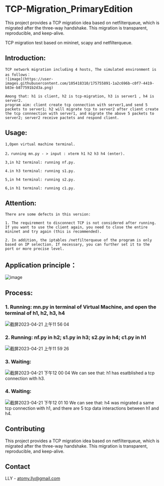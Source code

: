 # TCP-Migration_PrimaryEdition

This project provides a TCP migration idea based on netfilterqueue, which is migrated after the three-way handshake. This migration is transparent, reproducible, and keep-alive.

TCP migration test based on mininet, scapy and netfilterqueue.

## Introduction: 
    TCP network migration including 4 hosts, The simulated environment is as follows：
    ![image](https://user-images.githubusercontent.com/105418310/175755891-1a2c696b-c0f7-4419-b83e-b877591b2d3a.png)

    Among that: h1 is client, h2 is tcp-migration, h3 is server1 , h4 is server2.
    program aim: client create tcp connection with server1,and send 5 packets to server1; h2 will migrate tcp to server2 after client create the tcp connnection with server1, and migrate the above 5 packets to  server2; server2 receive pactets and respond client.

## Usage:

    1,Open virtual machine terminal.
    
    2，running mn.py - > input : xterm h1 h2 h3 h4 (enter).
    
    3,in h2 terminal: running nf.py.
    
    4.in h3 terminal: running s1.py.
    
    5,in h4 terminal: running s2.py.
    
    6,in h1 terminal: running c1.py.
    
## Attention:

    There are some defects in this version: 
    
    1. The requirement to disconnect TCP is not considered after running. If you want to use the client again, you need to close the entire mininet and try again (this is recommended). 
    
    2. In addition, the iptables /netfilterqueue of the program is only based on IP selection. If necessary, you can further set it to the port or more precise level.
    

## Application principle：

![image](https://user-images.githubusercontent.com/105418310/175755059-3d50df86-a6cc-46cf-b0fc-0ca8e8ea2ef5.png)

## Process:

### 1. Running: mn.py in terminal of Virtual Machine, and open the terminal of h1, h2, h3, h4
![截屏2023-04-21 上午11 56 04](https://user-images.githubusercontent.com/105418310/233537321-7037f580-1ddc-4af8-b6f4-701f3e3b19e6.jpg)

### 2. Running: nf.py in h2; s1.py in h3; s2.py in h4; c1.py in h1
![截屏2023-04-21 上午11 59 26](https://user-images.githubusercontent.com/105418310/233537782-b97d243e-fa2c-4310-958c-e6b4e078429a.jpg)

### 3. Waiting:
![截屏2023-04-21 下午12 00 04](https://user-images.githubusercontent.com/105418310/233537842-ab71bb0d-d93b-4437-8e24-f4accbe8ef3d.jpg)
We can see that: h1 has esatblished a tcp connection with h3.

### 4. Waiting:
![截屏2023-04-21 下午12 01 10](https://user-images.githubusercontent.com/105418310/233537961-2e97fd4b-cb77-46fe-b1e9-6f94990c64bc.jpg)
We can see that: h4 was migrated a same tcp connection with h1, and there are 5 tcp data interactions between h1 and h4.

## Contributing
This project provides a TCP migration idea based on netfilterqueue, which is migrated after the three-way handshake. This migration is transparent, reproducible, and keep-alive.

## Contact
LLY - atomy.lly@gmail.com
